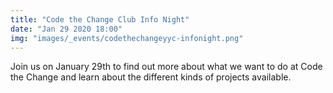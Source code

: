 ```yaml
---
title: "Code the Change Club Info Night"
date: "Jan 29 2020 18:00"
img: "images/_events/codethechangeyyc-infonight.png"
---
```


Join us on January 29th to find out more about what we want to do at Code the Change and
learn about the different kinds of projects available.
